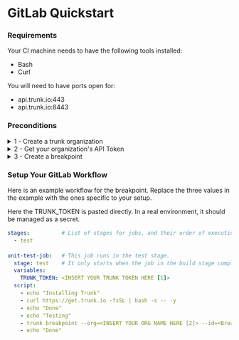 # GitLab Quickstart

### Requirements

Your CI machine needs to have the following tools installed:

* Bash
* Curl

You will need to have ports open for:

* api.trunk.io:443
* api.trunk.io:8443

### Preconditions

<details>

<summary>1 - Create a trunk organization</summary>

To use the CI Debugger, you first need to create a trunk organization. See this [document](broken-reference) for detailed instructions. \
\
Note: You do not need to install the Trunk GitHub App to use the CI Debugger.

</details>

<details>

<summary>2 - Get your organization's API Token</summary>

In the web app, click on your user avatar, then select settings

<img src="https://files.readme.io/8c5f295-image.png" alt="Open settings in the top-right corner" data-size="original">

In the settings menu, (if you are an admin of your organization), you should be able to view your Token. If upon clicking "view" the token is still empty, click reset to populate one.

<img src="../.gitbook/assets/image (10).png" alt="" data-size="original">

Copy or take note of the API token. It will be used in our example workflow in the entry marked by a \[1]

<img src="../.gitbook/assets/image (11).png" alt="" data-size="original">

Copy or take note of your organization slug. It will be used in our example workflow in entry marked by a \[2]

<img src="../.gitbook/assets/image (12).png" alt="" data-size="original">

</details>

<details>

<summary>3 - Create a breakpoint</summary>

In the CI DEBUGGER tab, click Add Breakpoint

<img src="../.gitbook/assets/image (13).png" alt="" data-size="original">

Give it a name, it will be referred in our example as \[3]

Set the breakpoint condition. Here in this example, we set it to run on a non-zero exit code.

<img src="https://files.readme.io/980a194-image.png" alt="" data-size="original">

### Setup Your Workflow

</details>

### Setup Your GitLab Workflow

Here is an example workflow for the breakpoint. Replace the three values in the example with the ones specific to your setup.

Here the TRUNK\_TOKEN is pasted directly. In a real environment, it should be managed as a secret.

```yaml
stages:          # List of stages for jobs, and their order of execution
  - test

unit-test-job:   # This job runs in the test stage.
  stage: test    # It only starts when the job in the build stage completes successfully.
  variables:
    TRUNK_TOKEN: <INSERT YOUR TRUNK TOKEN HERE [1]>
  script:
    - echo "Installing Trunk"
    - curl https://get.trunk.io -fsSL | bash -s -- -y
    - echo "Done"
    - echo "Testing"
    - trunk breakpoint --org=<INSERT YOUR ORG NAME HERE [2]> --id=<Breakpoint Name [3]> -- /bin/false
    - echo "Done"
```
